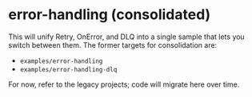 # error-handling (consolidated)

This will unify Retry, OnError, and DLQ into a single sample that lets you switch between them.
The former targets for consolidation are:
- `examples/error-handling`
- `examples/error-handling-dlq`

For now, refer to the legacy projects; code will migrate here over time.

